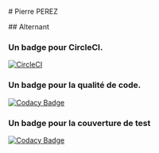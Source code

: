 # Pierre PEREZ

## Alternant

### Un badge pour CircleCI.
[![CircleCI](https://circleci.com/gh/Nhooxy/ceri-m1-test.svg?style=shield)](https://circleci.com/gh/Nhooxy/ceri-m1-test)
### Un badge pour la qualité de code.
[![Codacy Badge](https://api.codacy.com/project/badge/Grade/dd9789400f3548fb81dd84d2377d450f)](https://www.codacy.com/app/Nhooxy/ceri-m1-test?utm_source=github.com&amp;utm_medium=referral&amp;utm_content=Nhooxy/ceri-m1-test&amp;utm_campaign=Badge_Grade)
### Un badge pour la couverture de test
[![Codacy Badge](https://api.codacy.com/project/badge/Coverage/dd9789400f3548fb81dd84d2377d450f)](https://www.codacy.com/app/Nhooxy/ceri-m1-test?utm_source=github.com&utm_medium=referral&utm_content=Nhooxy/ceri-m1-test&utm_campaign=Badge_Coverage)

